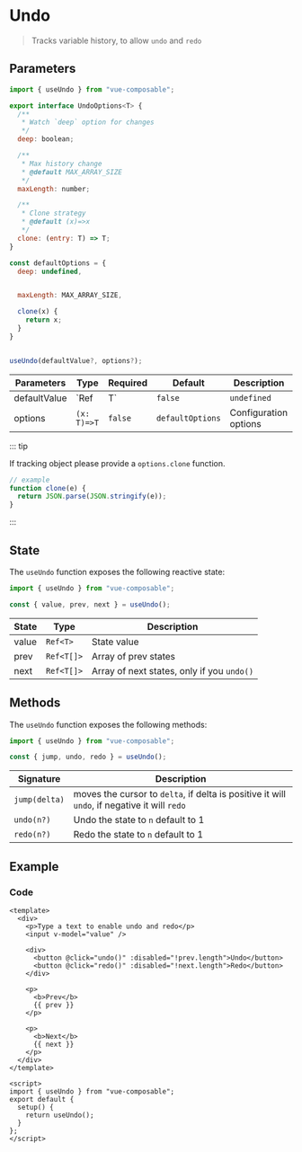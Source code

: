 # Undo

> Tracks variable history, to allow `undo` and `redo`

## Parameters

```js
import { useUndo } from "vue-composable";

export interface UndoOptions<T> {
  /**
   * Watch `deep` option for changes
   */
  deep: boolean;

  /**
   * Max history change
   * @default MAX_ARRAY_SIZE
   */
  maxLength: number;

  /**
   * Clone strategy
   * @default (x)=>x
   */
  clone: (entry: T) => T;
}

const defaultOptions = {
  deep: undefined,


  maxLength: MAX_ARRAY_SIZE,

  clone(x) {
    return x;
  }
}


useUndo(defaultValue?, options?);
```

| Parameters   | Type        | Required | Default          | Description           |
| ------------ | ----------- | -------- | ---------------- | --------------------- |
| defaultValue | `Ref<T>|T`  | `false`  | `undefined`      | Default value         |
| options      | `(x: T)=>T` | `false`  | `defaultOptions` | Configuration options |

::: tip

If tracking object please provide a `options.clone` function.

```ts
// example
function clone(e) {
  return JSON.parse(JSON.stringify(e));
}
```

:::

## State

The `useUndo` function exposes the following reactive state:

```js
import { useUndo } from "vue-composable";

const { value, prev, next } = useUndo();
```

| State | Type       | Description                                |
| ----- | ---------- | ------------------------------------------ |
| value | `Ref<T>`   | State value                                |
| prev  | `Ref<T[]>` | Array of prev states                       |
| next  | `Ref<T[]>` | Array of next states, only if you `undo()` |

## Methods

The `useUndo` function exposes the following methods:

```js
import { useUndo } from "vue-composable";

const { jump, undo, redo } = useUndo();
```

| Signature     | Description                                                                                  |
| ------------- | -------------------------------------------------------------------------------------------- |
| `jump(delta)` | moves the cursor to `delta`, if delta is positive it will `undo`, if negative it will `redo` |
| `undo(n?)`    | Undo the state to `n` default to 1                                                           |
| `redo(n?)`    | Redo the state to `n` default to 1                                                           |

## Example

<undo-example/>

### Code

```vue
<template>
  <div>
    <p>Type a text to enable undo and redo</p>
    <input v-model="value" />

    <div>
      <button @click="undo()" :disabled="!prev.length">Undo</button>
      <button @click="redo()" :disabled="!next.length">Redo</button>
    </div>

    <p>
      <b>Prev</b>
      {{ prev }}
    </p>

    <p>
      <b>Next</b>
      {{ next }}
    </p>
  </div>
</template>

<script>
import { useUndo } from "vue-composable";
export default {
  setup() {
    return useUndo();
  }
};
</script>
```
